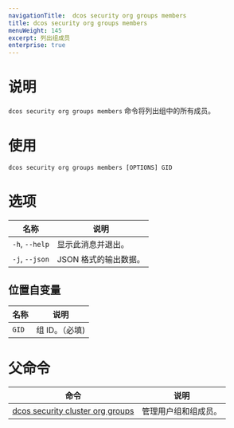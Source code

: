 ```yaml
---
navigationTitle:  dcos security org groups members
title: dcos security org groups members
menuWeight: 145
excerpt: 列出组成员
enterprise: true
---
```

# 说明

`dcos security org groups members` 命令将列出组中的所有成员。

# 使用

```
dcos security org groups members [OPTIONS] GID
```

# 选项

| 名称 | 说明 |
|---------|-------------|
|  `-h`, `--help` |                显示此消息并退出。|
|  `-j`, `--json` | JSON 格式的输出数据。|

## 位置自变量

| 名称 | 说明 |
|---------|-------------|
| `GID` | 组 ID。（必填)|

# 父命令

| 命令 | 说明 |
|---------|-------------|
| [dcos security cluster org groups](/mesosphere/dcos/cn/2.1/cli/command-reference/dcos-security/dcos-security-org/dcos-security-org-groups/) |  管理用户组和组成员。 |
